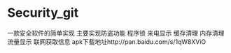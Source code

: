 Security_git
============

一款安全软件的简单实现
主要实现防盗功能
程序锁
来电显示
缓存清理
内存清理
流量显示
联网获取信息
apk下载地址http://pan.baidu.com/s/1qW8XViO
